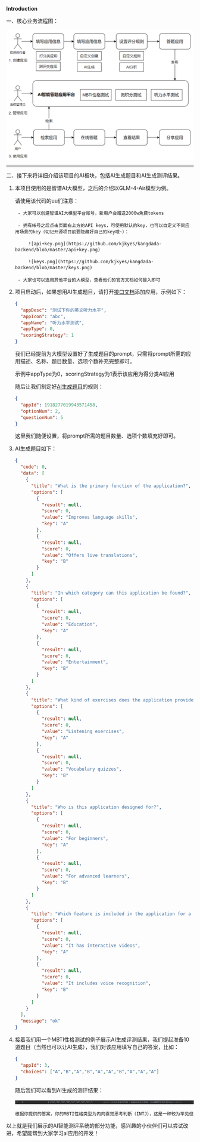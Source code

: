 **Introduction**

一、核心业务流程图：

![image.png](https://github.com/kjkyes/kangdada-backend/blob/master/image.png)

---

二、接下来将详细介绍该项目的AI板块，包括AI生成题目和AI生成测评结果。

1. 本项目使用的是智谱AI大模型，之后的介绍以GLM-4-Air模型为例。

    请使用该代码的uu们注意：

        - 大家可以创建智谱AI大模型平台账号，新用户会赠送2000w免费tokens

        - 拥有帐号之后点击页面右上方的API keys，可使用默认的key，也可以自定义不同应用场景的key（切记开源项目前要隐藏好自己的key哦~）：

            ![api+key.png](https://github.com/kjkyes/kangdada-backend/blob/master/api+key.png)

            ![keys.png](https://github.com/kjkyes/kangdada-backend/blob/master/keys.png)

        - 大家也可以选用其他平台的大模型，查看他们的官方文档如何接入即可

1. 项目启动后，如果想用AI生成题目，请打开[接口文档](http://localhost:8101/api/doc.html#/default/app-controller/addAppUsingPOST)添加应用，示例如下：

    ```JSON
    {
      "appDesc": "测试下你的英文听力水平",
      "appIcon": "abc",
      "appName": "听力水平测试",
      "appType": 0,
      "scoringStrategy": 1
    }
    ```

    我们已经提前为大模型设置好了生成题目的prompt，只需将prompt所需的应用描述、名称、题目数量、选项个数补充完整即可。

    示例中appType为0，scoringStrategy为1表示该应用为得分类AI应用

    随后让我们制定好[AI生成题目](http://localhost:8101/api/doc.html#/default/question-controller/aiGenerateQuestionUsingPOST)的规则：

    ```JSON
    {   
      "appId": 1918277019943571458,
      "optionNum": 2,
      "questionNum": 5
    }
    ```

    这里我们随便设置，将prompt所需的题目数量、选项个数填充好即可。

1. AI生成题目如下：

    ```JSON
    {
      "code": 0,
      "data": [
        {
          "title": "What is the primary function of the application?",
          "options": [
            {
              "result": null,
              "score": 0,
              "value": "Improves language skills",
              "key": "A"
            },
            {
              "result": null,
              "score": 0,
              "value": "Offers live translations",
              "key": "B"
            }
          ]
        },
        {
          "title": "In which category can this application be found?",
          "options": [
            {
              "result": null,
              "score": 0,
              "value": "Education",
              "key": "A"
            },
            {
              "result": null,
              "score": 0,
              "value": "Entertainment",
              "key": "B"
            }
          ]
        },
        {
          "title": "What kind of exercises does the application provide?",
          "options": [
            {
              "result": null,
              "score": 0,
              "value": "Listening exercises",
              "key": "A"
            },
            {
              "result": null,
              "score": 0,
              "value": "Vocabulary quizzes",
              "key": "B"
            }
          ]
        },
        {
          "title": "Who is this application designed for?",
          "options": [
            {
              "result": null,
              "score": 0,
              "value": "For beginners",
              "key": "A"
            },
            {
              "result": null,
              "score": 0,
              "value": "For advanced learners",
              "key": "B"
            }
          ]
        },
        {
          "title": "Which feature is included in the application for a better user experience?",
          "options": [
            {
              "result": null,
              "score": 0,
              "value": "It has interactive videos",
              "key": "A"
            },
            {
              "result": null,
              "score": 0,
              "value": "It includes voice recognition",
              "key": "B"
            }
          ]
        }
      ],
      "message": "ok"
    }
    ```

1. 接着我们用一个MBTI性格测试的例子展示AI生成评测结果，我们提起准备10道题目（当然也可以让AI生成），我们对该应用填写自己的答案，比如：

    ```JSON
    {
      "appId": 3,
      "choices": ["A","B","A","B","A","A","B","A","A","A"]
    }
    ```

    随后我们可以看到AI生成的测评结果：

    ![mbti测评结果.png](https://github.com/kjkyes/kangdada-backend/blob/master/mbti测评结果.png)

    ```Markdown
    根据你提供的答案，你的MBTI性格类型为内向直觉思考判断（INTJ），这是一种较为罕见但非常强大的性格类型。你倾向于独立思考，具有战略眼光，能够在复杂问题中找到解决方案。你喜欢分析和理论，对于细节有很高的关注，能够在逻辑和客观分析的基础上做出决策。在社交场合中，你可能显得比较保守，更倾向于深度交流而非表面的闲聊。你重视效率，对时间的利用有严格的要求，通常不喜欢浪费在不必要的细节上。总的来说，你是一个有远见、有条理、决策果断的个体，非常适合从事需要分析和策略规划的职业。
    ```

以上就是我们展示的AI智能测评系统的部分功能，感兴趣的小伙伴们可以尝试改进，希望能帮到大家学习ai应用的开发！

